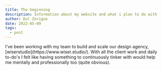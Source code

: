```yaml
---
title: The beginning
description: Information about my website and what i plan to do with
author: Dul Zorigoo
date: 2022-05-09
tags:
  - post
---
```



<div class="max-w-md block col-start-2">
  I've been working with my team to build and scale our design agency, [wiserstudio](https://www.wiser.studio/). With all the client work and daily to-do's I felt like having something to continuously tinker with would help me mentally and professionally too (quite obvious).
</div>
